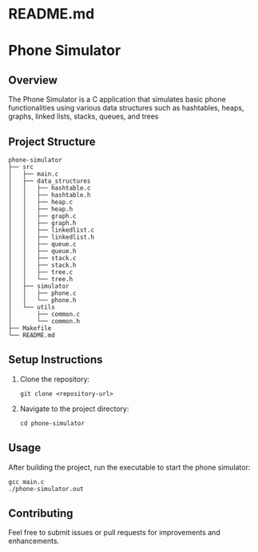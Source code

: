 # README.md

# Phone Simulator

## Overview
The Phone Simulator is a C application that simulates basic phone functionalities using various data structures such as hashtables, heaps, graphs, linked lists, stacks, queues, and trees

## Project Structure
```
phone-simulator
├── src
│   ├── main.c
│   ├── data_structures
│   │   ├── hashtable.c
│   │   ├── hashtable.h 
│   │   ├── heap.c
│   │   ├── heap.h
│   │   ├── graph.c
│   │   ├── graph.h
│   │   ├── linkedlist.c
│   │   ├── linkedlist.h
│   │   ├── queue.c
│   │   ├── queue.h
│   │   ├── stack.c
│   │   ├── stack.h
│   │   ├── tree.c
│   │   └── tree.h
│   ├── simulator
│   │   ├── phone.c
│   │   └── phone.h
│   └── utils
│       ├── common.c
│       └── common.h
├── Makefile
└── README.md
```

## Setup Instructions
1. Clone the repository:
   ```
   git clone <repository-url>
   ```
2. Navigate to the project directory:
   ```
   cd phone-simulator
   ```

## Usage
After building the project, run the executable to start the phone simulator:
```
gcc main.c
./phone-simulator.out
```

## Contributing
Feel free to submit issues or pull requests for improvements and enhancements.
